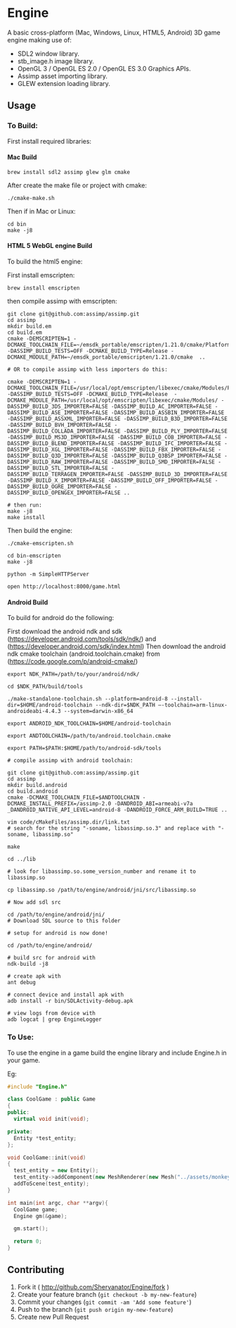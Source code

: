 # Engine

A basic cross-platform (Mac, Windows, Linux, HTML5, Android) 3D game engine making use of:

- SDL2 window library.
- stb_image.h image library.
- OpenGL 3 / OpenGL ES 2.0 / OpenGL ES 3.0 Graphics APIs.
- Assimp asset importing library.
- GLEW extension loading library.

## Usage

### To Build:

First install required libraries:

#### Mac Build
```
brew install sdl2 assimp glew glm cmake
```

After create the make file or project with cmake:

```
./cmake-make.sh
```

Then if in Mac or Linux:
```
cd bin
make -j8
```

#### HTML 5 WebGL engine Build
To build the html5 engine:

First install emscripten:
```
brew install emscripten
```

then compile assimp with emscripten:
```
git clone git@github.com:assimp/assimp.git
cd assimp
mkdir build.em
cd build.em
cmake -DEMSCRIPTEN=1 -DCMAKE_TOOLCHAIN_FILE=~/emsdk_portable/emscripten/1.21.0/cmake/Platform/Emscripten.cmake -DASSIMP_BUILD_TESTS=OFF -DCMAKE_BUILD_TYPE=Release -DCMAKE_MODULE_PATH=~/emsdk_portable/emscripten/1.21.0/cmake  ..

# OR to compile assimp with less importers do this:

cmake -DEMSCRIPTEN=1 -DCMAKE_TOOLCHAIN_FILE=/usr/local/opt/emscripten/libexec/cmake/Modules/Platform/Emscripten.cmake -DASSIMP_BUILD_TESTS=OFF -DCMAKE_BUILD_TYPE=Release  -DCMAKE_MODULE_PATH=/usr/local/opt/emscripten/libexec/cmake/Modules/ -DASSIMP_BUILD_3DS_IMPORTER=FALSE -DASSIMP_BUILD_AC_IMPORTER=FALSE -DASSIMP_BUILD_ASE_IMPORTER=FALSE -DASSIMP_BUILD_ASSBIN_IMPORTER=FALSE -DASSIMP_BUILD_ASSXML_IMPORTER=FALSE -DASSIMP_BUILD_B3D_IMPORTER=FALSE -DASSIMP_BUILD_BVH_IMPORTER=FALSE -DASSIMP_BUILD_COLLADA_IMPORTER=FALSE -DASSIMP_BUILD_PLY_IMPORTER=FALSE -DASSIMP_BUILD_MS3D_IMPORTER=FALSE -DASSIMP_BUILD_COB_IMPORTER=FALSE -DASSIMP_BUILD_BLEND_IMPORTER=FALSE -DASSIMP_BUILD_IFC_IMPORTER=FALSE -DASSIMP_BUILD_XGL_IMPORTER=FALSE -DASSIMP_BUILD_FBX_IMPORTER=FALSE -DASSIMP_BUILD_Q3D_IMPORTER=FALSE -DASSIMP_BUILD_Q3BSP_IMPORTER=FALSE -DASSIMP_BUILD_RAW_IMPORTER=FALSE -DASSIMP_BUILD_SMD_IMPORTER=FALSE -DASSIMP_BUILD_STL_IMPORTER=FALSE -DASSIMP_BUILD_TERRAGEN_IMPORTER=FALSE -DASSIMP_BUILD_3D_IMPORTER=FALSE -DASSIMP_BUILD_X_IMPORTER=FALSE -DASSIMP_BUILD_OFF_IMPORTER=FALSE -DASSIMP_BUILD_OGRE_IMPORTER=FALSE -DASSIMP_BUILD_OPENGEX_IMPORTER=FALSE ..

# then run:
make -j8
make install
```

Then build the engine:
```
./cmake-emscripten.sh

cd bin-emscripten
make -j8

python -m SimpleHTTPServer

open http://localhost:8000/game.html
```

#### Android Build

To build for android do the following:

First download the android ndk and sdk (https://developer.android.com/tools/sdk/ndk/) and (https://developer.android.com/sdk/index.html)
Then download the android ndk cmake toolchain (android.toolchain.cmake) from (https://code.google.com/p/android-cmake/)

```
export NDK_PATH=/path/to/your/android/ndk/

cd $NDK_PATH/build/tools

./make-standalone-toolchain.sh --platform=android-8 --install-dir=$HOME/android-toolchain --ndk-dir=$NDK_PATH –-toolchain=arm-linux-androideabi-4.4.3 --system=darwin-x86_64

export ANDROID_NDK_TOOLCHAIN=$HOME/android-toolchain

export ANDTOOLCHAIN=/path/to/android.toolchain.cmake

export PATH=$PATH:$HOME/path/to/android-sdk/tools

# compile assimp with android toolchain:

git clone git@github.com:assimp/assimp.git
cd assimp
mkdir build.android
cd build.android
cmake -DCMAKE_TOOLCHAIN_FILE=$ANDTOOLCHAIN -DCMAKE_INSTALL_PREFIX=/assimp-2.0 -DANDROID_ABI=armeabi-v7a _DANDROID_NATIVE_API_LEVEL=android-8 -DANDROID_FORCE_ARM_BUILD=TRUE ..

vim code/cMakeFiles/assimp.dir/link.txt
# search for the string "-soname, libassimp.so.3" and replace with "-soname, libassimp.so"

make

cd ../lib

# look for libassimp.so.some_version_number and rename it to libassimp.so

cp libassimp.so /path/to/engine/android/jni/src/libassimp.so

# Now add sdl src

cd /path/to/engine/android/jni/
# Download SDL source to this folder

# setup for android is now done!

cd /path/to/engine/android/

# build src for android with
ndk-build -j8

# create apk with
ant debug

# connect device and install apk with
adb install -r bin/SDLActivity-debug.apk

# view logs from device with
adb logcat | grep EngineLogger
```

### To Use:

To use the engine in a game build the engine library and include Engine.h in your game.

Eg:

```c++
#include "Engine.h"

class CoolGame : public Game
{
public:
  virtual void init(void);

private:
  Entity *test_entity;
};

void CoolGame::init(void)
{
  test_entity = new Entity();
  test_entity->addComponent(new MeshRenderer(new Mesh("../assets/monkey3.obj"), new Texture("../assets/t.jpg")));
  addToScene(test_entity);
}

int main(int argc, char **argv){
  CoolGame game;
  Engine gm(&game);

  gm.start();

  return 0;
}
```

## Contributing

1. Fork it ( http://github.com/Shervanator/Engine/fork )
2. Create your feature branch (`git checkout -b my-new-feature`)
3. Commit your changes (`git commit -am 'Add some feature'`)
4. Push to the branch (`git push origin my-new-feature`)
5. Create new Pull Request
